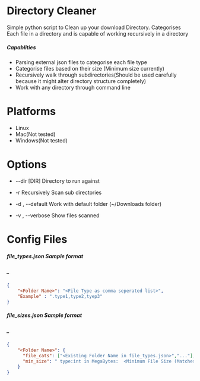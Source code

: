 # Directory Cleaner



Simple python script to Clean up your download Directory. Categorises Each file in a directory and is capable of working recursively in a directory

##### Capablities

- Parsing external json files to categorise each file type
- Categorise files based on their size (Minimum size currently)
- Recursively walk through subdirectories(Should be used carefully because it might   alter directory structure completely)
- Work with any directory through command line

# Platforms

- Linux
- Mac(Not tested)
- Windows(Not tested)
# Options 
- --dir [DIR]           Directory to run against

- -r       Recursively Scan sub directories

- -d , --default 
                      Work with default folder (~/Downloads folder)

-   -v , --verbose 
                        Show files scanned

#  Config Files


#####  file_types.json Sample format
#####  _
```json
{
    "<Folder Name>": "<File Type as comma seperated list>",
    "Example" : ".type1,type2,tyep3"
}
```


#####  file_sizes.json Sample format
#####  _
```json
{
    "<Folder Name>": {
      "file_cats": ["<Existing Folder Name in file_types.json>","..."],
      "min_size": " type:int in MegaBytes:  <Minimum File Size (Matches all files >= min_size)>"
    }
}
```

